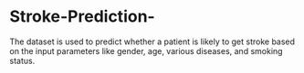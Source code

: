 # Stroke-Prediction-
The dataset is used to predict whether a patient is likely to get stroke based on the input parameters like gender, age, various diseases, and smoking status.
